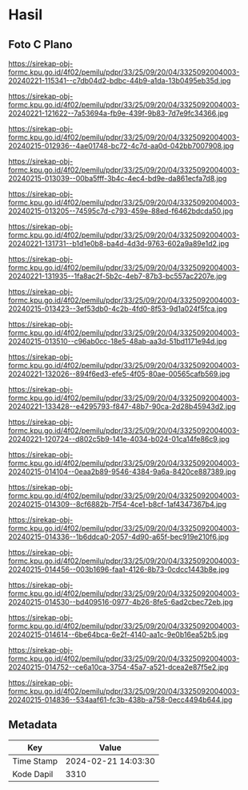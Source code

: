 # Hasil

## Foto C Plano

https://sirekap-obj-formc.kpu.go.id/4f02/pemilu/pdpr/33/25/09/20/04/3325092004003-20240221-115341--c7db04d2-bdbc-44b9-a1da-13b0495eb35d.jpg

https://sirekap-obj-formc.kpu.go.id/4f02/pemilu/pdpr/33/25/09/20/04/3325092004003-20240221-121622--7a53694a-fb9e-439f-9b83-7d7e9fc34366.jpg

https://sirekap-obj-formc.kpu.go.id/4f02/pemilu/pdpr/33/25/09/20/04/3325092004003-20240215-012936--4ae01748-bc72-4c7d-aa0d-042bb7007908.jpg

https://sirekap-obj-formc.kpu.go.id/4f02/pemilu/pdpr/33/25/09/20/04/3325092004003-20240215-013039--00ba5fff-3b4c-4ec4-bd9e-da861ecfa7d8.jpg

https://sirekap-obj-formc.kpu.go.id/4f02/pemilu/pdpr/33/25/09/20/04/3325092004003-20240215-013205--74595c7d-c793-459e-88ed-f6462bdcda50.jpg

https://sirekap-obj-formc.kpu.go.id/4f02/pemilu/pdpr/33/25/09/20/04/3325092004003-20240221-131731--b1d1e0b8-ba4d-4d3d-9763-602a9a89e1d2.jpg

https://sirekap-obj-formc.kpu.go.id/4f02/pemilu/pdpr/33/25/09/20/04/3325092004003-20240221-131935--1fa8ac2f-5b2c-4eb7-87b3-bc557ac2207e.jpg

https://sirekap-obj-formc.kpu.go.id/4f02/pemilu/pdpr/33/25/09/20/04/3325092004003-20240215-013423--3ef53db0-4c2b-4fd0-8f53-9d1a024f5fca.jpg

https://sirekap-obj-formc.kpu.go.id/4f02/pemilu/pdpr/33/25/09/20/04/3325092004003-20240215-013510--c96ab0cc-18e5-48ab-aa3d-51bd1171e94d.jpg

https://sirekap-obj-formc.kpu.go.id/4f02/pemilu/pdpr/33/25/09/20/04/3325092004003-20240221-132026--894f6ed3-efe5-4f05-80ae-00565cafb569.jpg

https://sirekap-obj-formc.kpu.go.id/4f02/pemilu/pdpr/33/25/09/20/04/3325092004003-20240221-133428--e4295793-f847-48b7-90ca-2d28b45943d2.jpg

https://sirekap-obj-formc.kpu.go.id/4f02/pemilu/pdpr/33/25/09/20/04/3325092004003-20240221-120724--d802c5b9-141e-4034-b024-01ca14fe86c9.jpg

https://sirekap-obj-formc.kpu.go.id/4f02/pemilu/pdpr/33/25/09/20/04/3325092004003-20240215-014104--0eaa2b89-9546-4384-9a6a-8420ce887389.jpg

https://sirekap-obj-formc.kpu.go.id/4f02/pemilu/pdpr/33/25/09/20/04/3325092004003-20240215-014309--8cf6882b-7f54-4ce1-b8cf-1af4347367b4.jpg

https://sirekap-obj-formc.kpu.go.id/4f02/pemilu/pdpr/33/25/09/20/04/3325092004003-20240215-014336--1b6ddca0-2057-4d90-a65f-bec919e210f6.jpg

https://sirekap-obj-formc.kpu.go.id/4f02/pemilu/pdpr/33/25/09/20/04/3325092004003-20240215-014456--003b1696-faa1-4126-8b73-0cdcc1443b8e.jpg

https://sirekap-obj-formc.kpu.go.id/4f02/pemilu/pdpr/33/25/09/20/04/3325092004003-20240215-014530--bd409516-0977-4b26-8fe5-6ad2cbec72eb.jpg

https://sirekap-obj-formc.kpu.go.id/4f02/pemilu/pdpr/33/25/09/20/04/3325092004003-20240215-014614--6be64bca-6e2f-4140-aa1c-9e0b16ea52b5.jpg

https://sirekap-obj-formc.kpu.go.id/4f02/pemilu/pdpr/33/25/09/20/04/3325092004003-20240215-014752--ce6a10ca-3754-45a7-a521-dcea2e87f5e2.jpg

https://sirekap-obj-formc.kpu.go.id/4f02/pemilu/pdpr/33/25/09/20/04/3325092004003-20240215-014836--534aaf61-fc3b-438b-a758-0ecc4494b644.jpg


## Metadata

| Key        | Value               |
| ---------- | ------------------- |
| Time Stamp | 2024-02-21 14:03:30 |
| Kode Dapil | 3310                |



